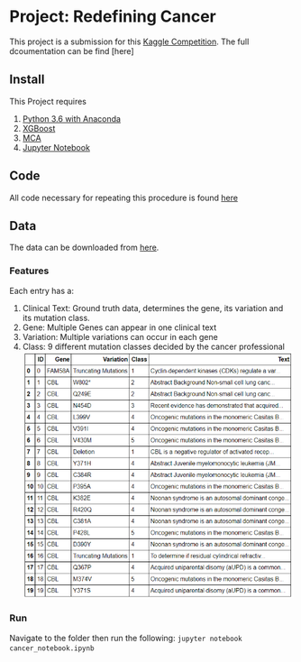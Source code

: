 # Project: Redefining Cancer
This project is a submission for this [Kaggle Competition](https://www.kaggle.com/c/msk-redefining-cancer-treatment). 
The full dcoumentation can be find [here]
## Install
This Project requires 
1. [Python 3.6 with Anaconda](https://anaconda.org/anaconda/python)
2. [XGBoost](https://github.com/dmlc/xgboost)
3. [MCA](https://pypi.python.org/pypi/mca/1.0.2)
4. [Jupyter Notebook](http://ipython.org/notebook.html)
## Code 
All code necessary for repeating this procedure is found [here](https://github.com/jmt7080/machine-learning/blob/master/Redefining_cancer_final_report/cancer_notebook.ipynb)
## Data 
The data can be downloaded from [here](https://www.kaggle.com/c/msk-redefining-cancer-treatment/data). 
### Features
Each entry has a:
1. Clinical Text: Ground truth data, determines the gene, its variation and its mutation class.
2. Gene: Multiple Genes can appear in one clinical text
3. Variation: Multiple variations can occur in each gene
4. Class: 9 different mutation classes decided by the cancer professional 
![alt text](https://github.com/jmt7080/machine-learning/blob/master/Redefining_cancer_final_report/sample_table.PNG "Sample image")
### Run
Navigate to the folder then run the following:
`jupyter notebook cancer_notebook.ipynb`
